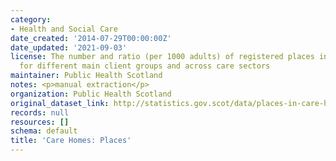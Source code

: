 ```yaml
---
category:
- Health and Social Care
date_created: '2014-07-29T00:00:00Z'
date_updated: '2021-09-03'
license: The number and ratio (per 1000 adults) of registered places in care homes,
  for different main client groups and across care sectors
maintainer: Public Health Scotland
notes: <p>manual extraction</p>
organization: Public Health Scotland
original_dataset_link: http://statistics.gov.scot/data/places-in-care-homes
records: null
resources: []
schema: default
title: 'Care Homes: Places'
---
```


